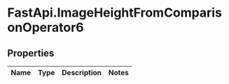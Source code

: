 # FastApi.ImageHeightFromComparisonOperator6

## Properties
Name | Type | Description | Notes
------------ | ------------- | ------------- | -------------
